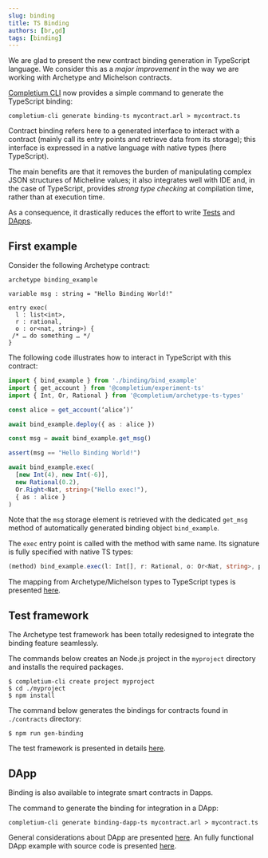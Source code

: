 ```yaml
---
slug: binding
title: TS Binding
authors: [br,gd]
tags: [binding]
---
```


We are glad to present the new contract binding generation in TypeScript language. We consider this as a *major improvement* in the way we are working with Archetype and Michelson contracts.

[Completium CLI](/docs/cli/introduction) now provides a simple command to generate the TypeScript binding:

```completium
completium-cli generate binding-ts mycontract.arl > mycontract.ts
```
<!--truncate-->

Contract binding refers here to a generated interface to interact with a contract (mainly call its entry points and retrieve data from its storage); this interface is expressed in a native language with native types (here TypeScript).

The main benefits are that it removes the burden of manipulating complex JSON structures of Micheline values; it also integrates well with IDE and, in the case of TypeScript, provides *strong type checking* at compilation time, rather than at execution time.

As a consequence, it drastically reduces the effort to write [Tests](/docs/tests/introduction) and [DApps](/docs/dapps/introduction).


## First example

Consider the following Archetype contract:

```archetype
archetype binding_example

variable msg : string = "Hello Binding World!"

entry exec(
  l : list<int>,
  r : rational,
  o : or<nat, string>) {
 /* … do something … */
}
```

The following code illustrates how to interact in TypeScript with this contract:

```ts
import { bind_example } from './binding/bind_example'
import { get_account } from '@completium/experiment-ts'
import { Int, Or, Rational } from '@completium/archetype-ts-types'

const alice = get_account(‘alice’)’

await bind_example.deploy({ as : alice })

const msg = await bind_example.get_msg()

assert(msg == "Hello Binding World!")

await bind_example.exec(
  [new Int(4), new Int(-6)],
  new Rational(0.2),
  Or.Right<Nat, string>("Hello exec!"),
  { as : alice }
)
```

Note that the `msg` storage element is retrieved with the dedicated `get_msg` method of automatically generated binding object `bind_example`.

The `exec` entry point is called with the method with same name. Its signature is fully specified with native TS types:

```ts
(method) bind_example.exec(l: Int[], r: Rational, o: Or<Nat, string>, p : Optional<Parameters>): Promise<CallResult>
```

The mapping from Archetype/Michelson types to TypeScript types is presented [here](/docs/tests/binding#type-bindings).

## Test framework

The Archetype test framework has been totally redesigned to integrate the binding feature seamlessly.

The commands below creates an Node.js project in the `myproject` directory and installs the required packages.

```completium
$ completium-cli create project myproject
$ cd ./myproject
$ npm install
```

The command below generates the bindings for contracts found in `./contracts` directory:
```completium
$ npm run gen-binding
```

The test framework is presented in details [here](/docs/tests/framework).

## DApp

Binding is also available to integrate smart contracts in Dapps.

The command to generate the binding for integration in a DApp:

```completium
completium-cli generate binding-dapp-ts mycontract.arl > mycontract.ts
```

General considerations about DApp are presented [here](/docs/dapps/introduction). An fully functional DApp example with source code is presented [here](/docs/dapps/example/).


